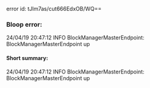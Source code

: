 error id: tJlm7as/cut666EdxOB/WQ==
### Bloop error:

24/04/19 20:47:12 INFO BlockManagerMasterEndpoint: BlockManagerMasterEndpoint up
#### Short summary: 

24/04/19 20:47:12 INFO BlockManagerMasterEndpoint: BlockManagerMasterEndpoint up